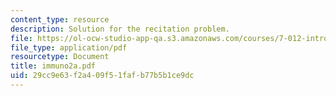 ```yaml
---
content_type: resource
description: Solution for the recitation problem.
file: https://ol-ocw-studio-app-qa.s3.amazonaws.com/courses/7-012-introduction-to-biology-fall-2004/29cc9e63f2a409f51fafb77b5b1ce9dc_immuno2a.pdf
file_type: application/pdf
resourcetype: Document
title: immuno2a.pdf
uid: 29cc9e63-f2a4-09f5-1faf-b77b5b1ce9dc
---
```

